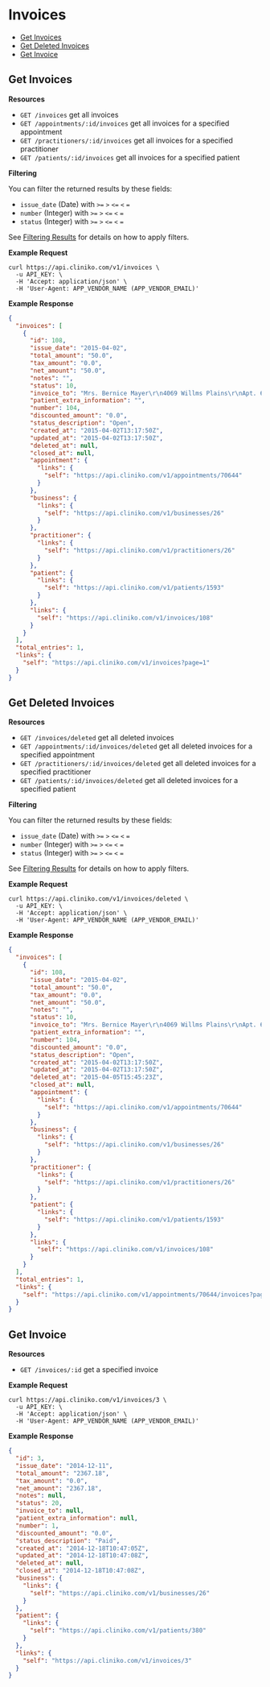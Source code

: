 Invoices
============
* [Get Invoices](#get-invoices "This will return all invoices.")
* [Get Deleted Invoices](#get-deleted-invoices "This will return all deleted invoices")
* [Get Invoice](#get-invoice "This will return a specified invoice.")

Get Invoices
----------------

**Resources**
* ```GET /invoices``` get all invoices
* ```GET /appointments/:id/invoices``` get all invoices for a specified appointment
* ```GET /practitioners/:id/invoices``` get all invoices for a specified practitioner
* ```GET /patients/:id/invoices``` get all invoices for a specified patient

**Filtering**

You can filter the returned results by these fields:
* ```issue_date``` (Date) with ```>=``` ```>``` ```<=``` ```<``` ```=```
* ```number``` (Integer) with ```>=``` ```>``` ```<=``` ```<``` ```=```
* ```status``` (Integer) with ```>=``` ```>``` ```<=``` ```<``` ```=```

See [Filtering Results](https://github.com/redguava/cliniko-api#filtering-results) for details on how to apply filters.


**Example Request**
```shell
curl https://api.cliniko.com/v1/invoices \
  -u API_KEY: \
  -H 'Accept: application/json' \
  -H 'User-Agent: APP_VENDOR_NAME (APP_VENDOR_EMAIL)'
```

**Example Response**
```json
{
  "invoices": [
    {
      "id": 108,
      "issue_date": "2015-04-02",
      "total_amount": "50.0",
      "tax_amount": "0.0",
      "net_amount": "50.0",
      "notes": "",
      "status": 10,
      "invoice_to": "Mrs. Bernice Mayer\r\n4069 Willms Plains\r\nApt. 604\r\nStiedemannhaven  KY  51148-8134\r\nBosnia and Herzegovina",
      "patient_extra_information": "",
      "number": 104,
      "discounted_amount": "0.0",
      "status_description": "Open",
      "created_at": "2015-04-02T13:17:50Z",
      "updated_at": "2015-04-02T13:17:50Z",
      "deleted_at": null,
      "closed_at": null,
      "appointment": {
        "links": {
          "self": "https://api.cliniko.com/v1/appointments/70644"
        }
      },
      "business": {
        "links": {
          "self": "https://api.cliniko.com/v1/businesses/26"
        }
      },
      "practitioner": {
        "links": {
          "self": "https://api.cliniko.com/v1/practitioners/26"
        }
      },
      "patient": {
        "links": {
          "self": "https://api.cliniko.com/v1/patients/1593"
        }
      },
      "links": {
        "self": "https://api.cliniko.com/v1/invoices/108"
      }
    }
  ],
  "total_entries": 1,
  "links": {
    "self": "https://api.cliniko.com/v1/invoices?page=1"
  }
}
```

Get Deleted Invoices
----------------

**Resources**
* ```GET /invoices/deleted``` get all deleted invoices
* ```GET /appointments/:id/invoices/deleted``` get all deleted invoices for a specified appointment
* ```GET /practitioners/:id/invoices/deleted``` get all deleted invoices for a specified practitioner
* ```GET /patients/:id/invoices/deleted``` get all deleted invoices for a specified patient

**Filtering**

You can filter the returned results by these fields:
* ```issue_date``` (Date) with ```>=``` ```>``` ```<=``` ```<``` ```=```
* ```number``` (Integer) with ```>=``` ```>``` ```<=``` ```<``` ```=```
* ```status``` (Integer) with ```>=``` ```>``` ```<=``` ```<``` ```=```

See [Filtering Results](https://github.com/redguava/cliniko-api#filtering-results) for details on how to apply filters.

**Example Request**
```shell
curl https://api.cliniko.com/v1/invoices/deleted \
  -u API_KEY: \
  -H 'Accept: application/json' \
  -H 'User-Agent: APP_VENDOR_NAME (APP_VENDOR_EMAIL)'
```

**Example Response**
```json
{
  "invoices": [
    {
      "id": 108,
      "issue_date": "2015-04-02",
      "total_amount": "50.0",
      "tax_amount": "0.0",
      "net_amount": "50.0",
      "notes": "",
      "status": 10,
      "invoice_to": "Mrs. Bernice Mayer\r\n4069 Willms Plains\r\nApt. 604\r\nStiedemannhaven  KY  51148-8134\r\nBosnia and Herzegovina",
      "patient_extra_information": "",
      "number": 104,
      "discounted_amount": "0.0",
      "status_description": "Open",
      "created_at": "2015-04-02T13:17:50Z",
      "updated_at": "2015-04-02T13:17:50Z",
      "deleted_at": "2015-04-05T15:45:23Z",
      "closed_at": null,
      "appointment": {
        "links": {
          "self": "https://api.cliniko.com/v1/appointments/70644"
        }
      },
      "business": {
        "links": {
          "self": "https://api.cliniko.com/v1/businesses/26"
        }
      },
      "practitioner": {
        "links": {
          "self": "https://api.cliniko.com/v1/practitioners/26"
        }
      },
      "patient": {
        "links": {
          "self": "https://api.cliniko.com/v1/patients/1593"
        }
      },
      "links": {
        "self": "https://api.cliniko.com/v1/invoices/108"
      }
    }
  ],
  "total_entries": 1,
  "links": {
    "self": "https://api.cliniko.com/v1/appointments/70644/invoices?page=1"
  }
}
```


Get Invoice
------------

**Resources**
* ```GET /invoices/:id``` get a specified invoice

**Example Request**
```shell
curl https://api.cliniko.com/v1/invoices/3 \
  -u API_KEY: \
  -H 'Accept: application/json' \
  -H 'User-Agent: APP_VENDOR_NAME (APP_VENDOR_EMAIL)'
```

**Example Response**
```json
{
  "id": 3,
  "issue_date": "2014-12-11",
  "total_amount": "2367.18",
  "tax_amount": "0.0",
  "net_amount": "2367.18",
  "notes": null,
  "status": 20,
  "invoice_to": null,
  "patient_extra_information": null,
  "number": 1,
  "discounted_amount": "0.0",
  "status_description": "Paid",
  "created_at": "2014-12-18T10:47:05Z",
  "updated_at": "2014-12-18T10:47:08Z",
  "deleted_at": null,
  "closed_at": "2014-12-18T10:47:08Z",
  "business": {
    "links": {
      "self": "https://api.cliniko.com/v1/businesses/26"
    }
  },
  "patient": {
    "links": {
      "self": "https://api.cliniko.com/v1/patients/380"
    }
  },
  "links": {
    "self": "https://api.cliniko.com/v1/invoices/3"
  }
}
```
